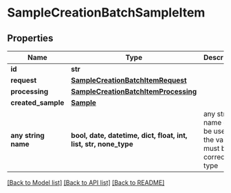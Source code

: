 # SampleCreationBatchSampleItem


## Properties
Name | Type | Description | Notes
------------ | ------------- | ------------- | -------------
**id** | **str** |  | 
**request** | [**SampleCreationBatchItemRequest**](SampleCreationBatchItemRequest.md) |  | 
**processing** | [**SampleCreationBatchItemProcessing**](SampleCreationBatchItemProcessing.md) |  | 
**created_sample** | [**Sample**](Sample.md) |  | [optional] 
**any string name** | **bool, date, datetime, dict, float, int, list, str, none_type** | any string name can be used but the value must be the correct type | [optional]

[[Back to Model list]](../README.md#documentation-for-models) [[Back to API list]](../README.md#documentation-for-api-endpoints) [[Back to README]](../README.md)


